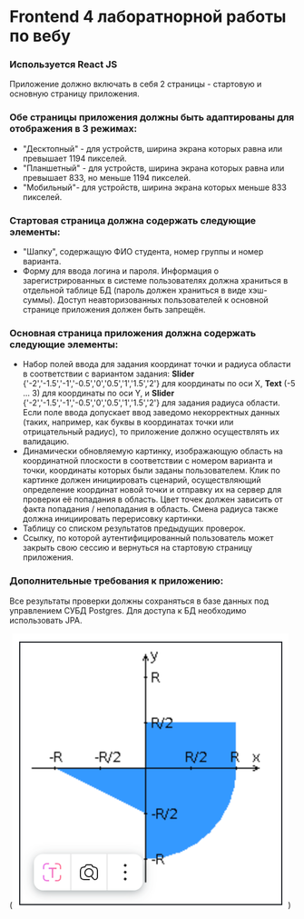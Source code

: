 # Frontend 4 лаборатнорной работы по вебу
### Используется React JS
Приложение должно включать в себя 2 страницы - стартовую и основную страницу приложения. 

### Обе страницы приложения должны быть адаптированы для отображения в 3 режимах:
- "Десктопный" - для устройств, ширина экрана которых равна или превышает 1194 пикселей.
- "Планшетный" - для устройств, ширина экрана которых равна или превышает 833, но меньше 1194 пикселей.
 - "Мобильный"- для устройств, ширина экрана которых меньше 833 пикселей.

### Стартовая страница должна содержать следующие элементы:
- "Шапку", содержащую ФИО студента, номер группы и номер варианта.
- Форму для ввода логина и пароля. Информация о зарегистрированных в системе пользователях должна храниться в отдельной таблице БД (пароль должен храниться в виде хэш-суммы). Доступ неавторизованных пользователей к основной странице приложения должен быть запрещён.

### Основная страница приложения должна содержать следующие элементы:
- Набор полей ввода для задания координат точки и радиуса области в соответствии с вариантом задания: **Slider** {'-2','-1.5','-1','-0.5','0','0.5','1','1.5','2'} для координаты по оси X, **Text** (-5 ... 3) для координаты по оси Y, и **Slider** {'-2','-1.5','-1','-0.5','0','0.5','1','1.5','2'} для задания радиуса области. Если поле ввода допускает ввод заведомо некорректных данных (таких, например, как буквы в координатах точки или отрицательный радиус), то приложение должно осуществлять их валидацию.
- Динамически обновляемую картинку, изображающую область на координатной плоскости в соответствии с номером варианта и точки, координаты которых были заданы пользователем. Клик по картинке должен инициировать сценарий, осуществляющий определение координат новой точки и отправку их на сервер для проверки её попадания в область. Цвет точек должен зависить от факта попадания / непопадания в область. Смена радиуса также должна инициировать перерисовку картинки.
- Таблицу со списком результатов предыдущих проверок.
- Ссылку, по которой аутентифицированный пользователь может закрыть свою сессию и вернуться на стартовую страницу приложения.

### Дополнительные требования к приложению:
Все результаты проверки должны сохраняться в базе данных под управлением СУБД Postgres.
Для доступа к БД необходимо использовать JPA.

(![img.png](img.png))